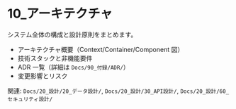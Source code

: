 # 10\_アーキテクチャ

システム全体の構成と設計原則をまとめます。

- アーキテクチャ概要（Context/Container/Component 図）
- 技術スタックと非機能要件
- ADR 一覧（詳細は `Docs/90_付録/ADR/`）
- 変更影響とリスク

関連: `Docs/20_設計/20_データ設計/`, `Docs/20_設計/30_API設計/`, `Docs/20_設計/60_セキュリティ設計/`
